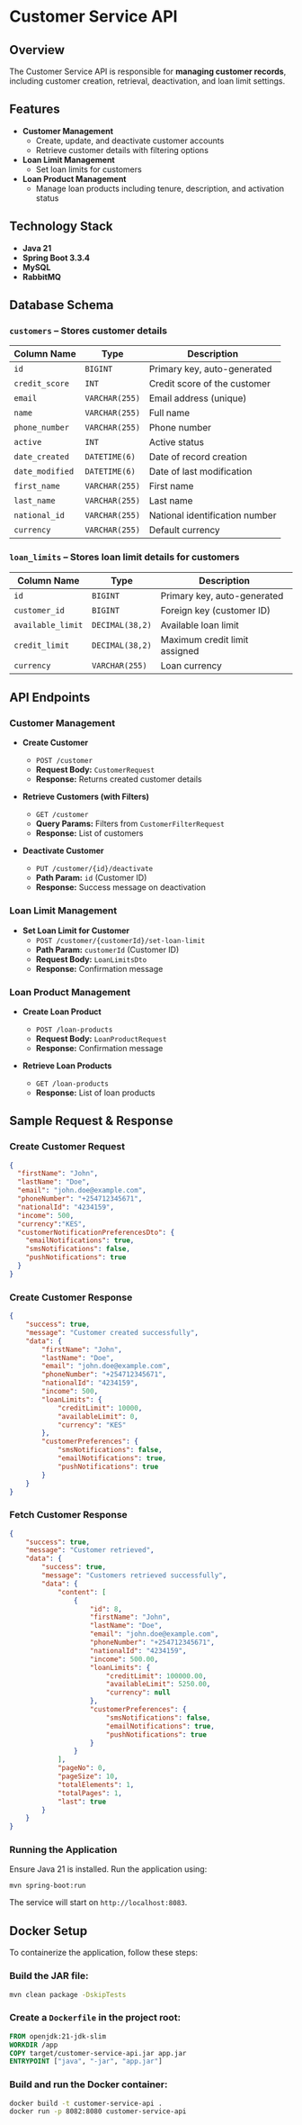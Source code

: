 # Customer Service API

## Overview
The Customer Service API is responsible for **managing customer records**, including customer creation, retrieval, deactivation, and loan limit settings.

## Features
- **Customer Management**
    - Create, update, and deactivate customer accounts
    - Retrieve customer details with filtering options
- **Loan Limit Management**
    - Set loan limits for customers
- **Loan Product Management**
    - Manage loan products including tenure, description, and activation status

## Technology Stack
- **Java 21**
- **Spring Boot 3.3.4**
- **MySQL**
- **RabbitMQ**

## Database Schema

### `customers` – Stores customer details
| Column Name     | Type             | Description                          |  
|---------------|-----------------|--------------------------------|  
| `id`          | `BIGINT`         | Primary key, auto-generated |  
| `credit_score` | `INT`            | Credit score of the customer |  
| `email`       | `VARCHAR(255)`   | Email address (unique)       |  
| `name`        | `VARCHAR(255)`   | Full name                    |  
| `phone_number`| `VARCHAR(255)`   | Phone number                 |  
| `active`      | `INT`            | Active status                |  
| `date_created` | `DATETIME(6)`   | Date of record creation      |  
| `date_modified` | `DATETIME(6)`  | Date of last modification    |  
| `first_name`  | `VARCHAR(255)`   | First name                   |  
| `last_name`   | `VARCHAR(255)`   | Last name                    |  
| `national_id` | `VARCHAR(255)`   | National identification number |  
| `currency`    | `VARCHAR(255)`   | Default currency             |

### `loan_limits` – Stores loan limit details for customers
| Column Name     | Type             | Description                              |  
|---------------|-----------------|----------------------------------|  
| `id`          | `BIGINT`         | Primary key, auto-generated   |  
| `customer_id` | `BIGINT`         | Foreign key (customer ID)     |  
| `available_limit` | `DECIMAL(38,2)` | Available loan limit          |  
| `credit_limit` | `DECIMAL(38,2)`  | Maximum credit limit assigned |
| `currency`    | `VARCHAR(255)`   | Loan currency                  |

## API Endpoints

### Customer Management
- **Create Customer**
    - `POST /customer`
    - **Request Body:** `CustomerRequest`
    - **Response:** Returns created customer details

- **Retrieve Customers (with Filters)**
    - `GET /customer`
    - **Query Params:** Filters from `CustomerFilterRequest`
    - **Response:** List of customers

- **Deactivate Customer**
    - `PUT /customer/{id}/deactivate`
    - **Path Param:** `id` (Customer ID)
    - **Response:** Success message on deactivation

### Loan Limit Management
- **Set Loan Limit for Customer**
    - `POST /customer/{customerId}/set-loan-limit`
    - **Path Param:** `customerId` (Customer ID)
    - **Request Body:** `LoanLimitsDto`
    - **Response:** Confirmation message

### Loan Product Management
- **Create Loan Product**
    - `POST /loan-products`
    - **Request Body:** `LoanProductRequest`
    - **Response:** Confirmation message

- **Retrieve Loan Products**
    - `GET /loan-products`
    - **Response:** List of loan products

## Sample Request & Response


### Create Customer Request
```json
{
  "firstName": "John",
  "lastName": "Doe",
  "email": "john.doe@example.com",
  "phoneNumber": "+254712345671",
  "nationalId": "4234159",
  "income": 500,
  "currency":"KES",
  "customerNotificationPreferencesDto": {
    "emailNotifications": true,
    "smsNotifications": false,
    "pushNotifications": true
  }
}

```

### Create Customer Response
```json
{
    "success": true,
    "message": "Customer created successfully",
    "data": {
        "firstName": "John",
        "lastName": "Doe",
        "email": "john.doe@example.com",
        "phoneNumber": "+254712345671",
        "nationalId": "4234159",
        "income": 500,
        "loanLimits": {
            "creditLimit": 10000,
            "availableLimit": 0,
            "currency": "KES"
        },
        "customerPreferences": {
            "smsNotifications": false,
            "emailNotifications": true,
            "pushNotifications": true
        }
    }
}
```

### Fetch Customer Response
```json
{
    "success": true,
    "message": "Customer retrieved",
    "data": {
        "success": true,
        "message": "Customers retrieved successfully",
        "data": {
            "content": [
                {
                    "id": 8,
                    "firstName": "John",
                    "lastName": "Doe",
                    "email": "john.doe@example.com",
                    "phoneNumber": "+254712345671",
                    "nationalId": "4234159",
                    "income": 500.00,
                    "loanLimits": {
                        "creditLimit": 100000.00,
                        "availableLimit": 5250.00,
                        "currency": null
                    },
                    "customerPreferences": {
                        "smsNotifications": false,
                        "emailNotifications": true,
                        "pushNotifications": true
                    }
                }
            ],
            "pageNo": 0,
            "pageSize": 10,
            "totalElements": 1,
            "totalPages": 1,
            "last": true
        }
    }
}
```
### Running the Application
Ensure Java 21 is installed.
Run the application using:

`mvn spring-boot:run`

The service will start on `http://localhost:8083`.

## Docker Setup

To containerize the application, follow these steps:

### Build the JAR file:
```sh
mvn clean package -DskipTests
```

### Create a `Dockerfile` in the project root:
```dockerfile
FROM openjdk:21-jdk-slim
WORKDIR /app
COPY target/customer-service-api.jar app.jar
ENTRYPOINT ["java", "-jar", "app.jar"]
```

### Build and run the Docker container:
```sh
docker build -t customer-service-api .
docker run -p 8082:8080 customer-service-api
```

